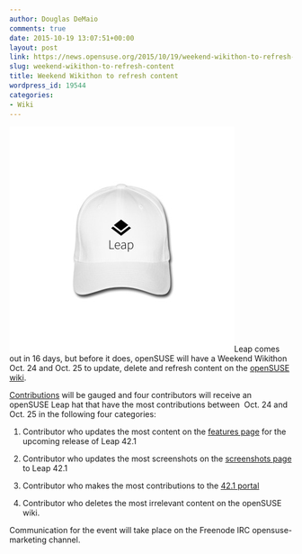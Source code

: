 ```yaml
---
author: Douglas DeMaio
comments: true
date: 2015-10-19 13:07:51+00:00
layout: post
link: https://news.opensuse.org/2015/10/19/weekend-wikithon-to-refresh-content/
slug: weekend-wikithon-to-refresh-content
title: Weekend Wikithon to refresh content
wordpress_id: 19544
categories:
- Wiki
---
```


[![hat](/wp-content/uploads/2015/10/hat.jpg)](/wp-content/uploads/2015/10/hat.jpg)Leap comes out in 16 days, but before it does, openSUSE will have a Weekend Wikithon Oct. 24 and Oct. 25 to update, delete and refresh content on the [openSUSE wiki](https://en.opensuse.org/).

[Contributions](https://en.opensuse.org/Special:ActiveUsers) will be gauged and four contributors will receive an openSUSE Leap hat that have the most contributions between  Oct. 24 and Oct. 25 in the following four categories:



	
  1. Contributor who updates the most content on the [features page](https://en.opensuse.org/Features) for the upcoming release of Leap 42.1

	
  2. Contributor who updates the most screenshots on the [screenshots page](https://en.opensuse.org/Screenshots) to Leap 42.1

	
  3. Contributor who makes the most contributions to the [42.1 portal](https://en.opensuse.org/Portal:42.1)

	
  4. Contributor who deletes the most irrelevant content on the openSUSE wiki.


Communication for the event will take place on the Freenode IRC opensuse-marketing channel.
